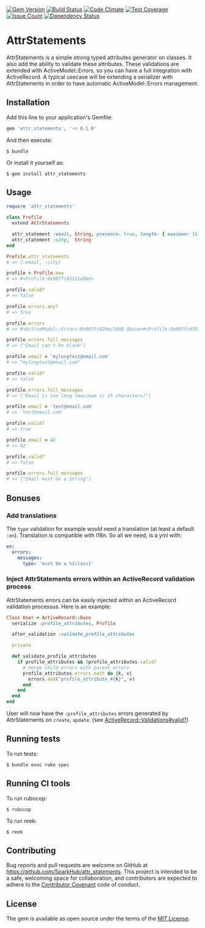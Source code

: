 [![Gem Version](https://badge.fury.io/rb/attr_statements.svg)](http://badge.fury.io/rb/attr_statements)
[![Build Status](https://travis-ci.org/SparkHub/attr_statements.svg?branch=master)](https://travis-ci.org/SparkHub/attr_statements)
[![Code Climate](https://codeclimate.com/github/SparkHub/attr_statements/badges/gpa.svg)](https://codeclimate.com/github/SparkHub/attr_statements)
[![Test Coverage](https://codeclimate.com/github/SparkHub/attr_statements/badges/coverage.svg)](https://codeclimate.com/github/SparkHub/attr_statements/coverage)
[![Issue Count](https://codeclimate.com/github/SparkHub/attr_statements/badges/issue_count.svg)](https://codeclimate.com/github/SparkHub/attr_statements)
[![Dependency Status](https://gemnasium.com/SparkHub/attr_statements.svg)](https://gemnasium.com/SparkHub/attr_statements)

# AttrStatements

AttrStatements is a simple strong typed attributes generator on classes. It also add the ability to validate these attributes. These validations are extended with ActiveModel::Errors, so you can have a full integration with ActiveRecord.
A typical usecase will be extending a serializer with AttrStatements in order to have automatic ActiveModel::Errors management.

## Installation

Add this line to your application's Gemfile:

```ruby
gem 'attr_statements', '~> 0.1.0'
```

And then execute:

    $ bundle

Or install it yourself as:

    $ gem install attr_statements

## Usage

```ruby
require 'attr_statements'

class Profile
  extend AttrStatements

  attr_statement :email, String, presence: true, length: { maximum: 15 }
  attr_statement :city,  String
end

Profile.attr_statements
# => [:email, :city]

profile = Profile.new
# => #<Profile:0x007fc83511e8b0>

profile.valid?
# => false

profile.errors.any?
# => true

profile.errors
# => #<ActiveModel::Errors:0x007fc82bec5d88 @base=#<Profile:0x007fc83511e8b0 @errors=#<ActiveModel::Errors:0x007fc82bec5d88 ...>>, @messages={:email=>["can't be blank"]}>

profile.errors.full_messages
# => ["Email can't be blank"]

profile.email = 'mylongtest@email.com'
# => "mylongtest@email.com"

profile.valid?
# => false

profile.errors.full_messages
# => ["Email is too long (maximum is 15 characters)"]

profile.email = 'test@email.com'
# => 'test@email.com'

profile.valid?
# => true

profile.email = 42
# => 42

profile.valid?
# => false

profile.errors.full_messages
# => ["Email must be a String"]
```

## Bonuses

### Add translations

The `type` validation for example would need a translation (at least a default `:en`). Translation is compatible with I18n. So all we need, is a yml with:

```yaml
en:
  errors:
    messages:
      type: 'must be a %{class}'
```

### Inject AttrStatements errors within an ActiveRecord validation process

AttrStatements errors can be easily injected within an ActiveRecord validation processus. Here is an example:

```ruby
Class User < ActiveRecord::Base
  serialize :profile_attributes, Profile

  after_validation :validate_profile_attributes

  private

  def validate_profile_attributes
    if profile_attributes && !profile_attributes.valid?
      # merge child errors with parent errors
      profile_attributes.errors.each do |k, v|
        errors.add("profile_attribute_#{k}", v)
      end
    end
  end
end
```

User will now have the `:profile_attributes` errors generated by AttrStatements on `create`, `update`. (see [ActiveRecord::Validations#valid?](https://apidock.com/rails/ActiveRecord/Validations/valid%3F))

## Running tests

To run tests:

    $ bundle exec rake spec

## Running CI tools

To run rubocop:

    $ rubocop

To run reek:

    $ reek

## Contributing

Bug reports and pull requests are welcome on GitHub at https://github.com/SparkHub/attr_statements. This project is intended to be a safe, welcoming space for collaboration, and contributors are expected to adhere to the [Contributor Covenant](http://contributor-covenant.org) code of conduct.

## License

The gem is available as open source under the terms of the [MIT License](http://opensource.org/licenses/MIT).
